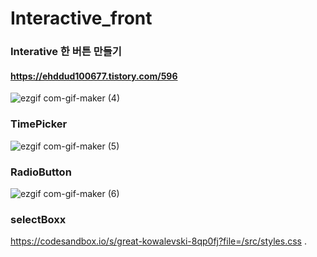 # Interactive_front

### Interative 한 버튼 만들기

#### https://ehddud100677.tistory.com/596

![ezgif com-gif-maker (4)](https://user-images.githubusercontent.com/62373865/177709923-06b89272-691d-4cb2-bcd5-33b5d3cd63e0.gif)

### TimePicker

![ezgif com-gif-maker (5)](https://user-images.githubusercontent.com/62373865/178093799-8dfb176f-c123-421c-9d77-74582bab242f.gif)

### RadioButton

![ezgif com-gif-maker (6)](https://user-images.githubusercontent.com/62373865/178108926-f6663ce0-55aa-497c-beea-a595cc4e087c.gif)

### selectBoxx

https://codesandbox.io/s/great-kowalevski-8qp0fj?file=/src/styles.css
.
